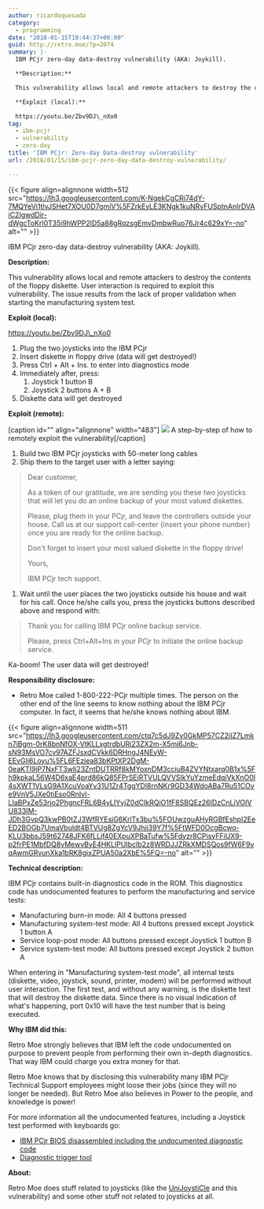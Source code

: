 ```yaml
---
author: ricardoquesada
category:
  - programming
date: "2018-01-15T19:44:37+00:00"
guid: http://retro.moe/?p=2074
summary: |-
  IBM PCjr zero-day data-destroy vulnerability (AKA: Joykill).

  **Description:**

  This vulnerability allows local and remote attackers to destroy the contents of the floppy diskette. User interaction is required to exploit this vulnerability. The issue results from the lack of proper validation when starting the manufacturing system test.

  **Exploit (local):**

  https://youtu.be/Zbv9DJ\_nXo0
tag:
  - ibm-pcjr
  - vulnerability
  - zero-day
title: 'IBM PCjr: Zero-day Data-destroy vulnerability'
url: /2018/01/15/ibm-pcjr-zero-day-data-destroy-vulnerability/

---
```

{{< figure align=alignnone width=512 src="https://lh3.googleusercontent.com/K-NgekCgCRi74dY-7MQYeVi1tlvJSHet7XOU0D7gmiV%5FZrkEyLE3KNgk1kuNRvFUSptnAnIrDVAiC2IgwdDir-dWgcToKrI0T35i9hWPP2lD5a88gRqzsgEmvDmbwRuo76Jr4c629xY=-no" alt="" >}}

IBM PCjr zero-day data-destroy vulnerability (AKA: Joykill).

**Description:**

This vulnerability allows local and remote attackers to destroy the contents of the floppy diskette. User interaction is required to exploit this vulnerability. The issue results from the lack of proper validation when starting the manufacturing system test.

**Exploit (local):**

https://youtu.be/Zbv9DJ\_nXo0

1. Plug the two joysticks into the IBM PCjr
1. Insert diskette in floppy drive (data will get destroyed!)
1. Press Ctrl + Alt + Ins. to enter into diagnostics mode
1. Immediately after, press:
   1. Joystick 1 button B
   1. Joystick 2 buttons A + B
1. Diskette data will get destroyed

**Exploit (remote):**

\[caption id="" align="alignnone" width="483"\] [![](https://lh3.googleusercontent.com/_0Ng2HeU7MdrNpzk1HIjNljYoq89FIPNgqbL2qYhpQq4tn2fCmEKadAh5Te_QKeSSQwBzVw1WVzoFy7leCL1ZOdnWJNcAe8DvMcTgJ4YAArqRNBuybDQln6qOWeUa0euqsub2xZGu9qgGWeoKO27OvJRghOY4-5jiylGurSaNw64IMo6qOPVXiml7jciR8beES8AWm0SsC_BqduncCRTR0DckSLFSFtA7ToO1dZmXZI0dlwlPqAHutrgFCXo4FwveYY7vnHev1NZdZbd53o1b718lqOKTHNCYmgF1Jy_Bu0rCKjYEv-FvfxWMxrPPdaqHBbBxEib0zcuRZAvkrTPLlg-15jsUD9QgDH092sI9ihuFiYU5Px94_e89onE2taqH4J9IOwagK5H5FyETJ1YLEpnXHxsRoQ7WY6hxN1uTZBi6MZA7U6oVN-m4RyQgEmV5WHRan-abd3PBxk0kg5npIjzFMx-_mvf64SOnaHefkW_jEdFrwPAxzuzWkXim9ducVRxcDJjuA7Z5l8cn28IBu_ITwo3Ma2nEhO4B0i5_fop67IdTET1b5rODf46r52ywi59p16oohMyXxvL22bJEHlKS6rL4aGKTJhW9bvMXsqQPMlChLzIKaAxmuIAz8zZv5uYwoa_D03xW5-qt7aHMPLoRrheK6VqEg=-no)](https://lh3.googleusercontent.com/JtfeFPgsgDBY-uy0n03QdNdX9RX4bXa1wOhgWNs__9aQKTfYxOxpFKkjPV6j1FSHwqzfUNV1gjhLE_SxhVe-9xHtxjXlgcgdFZVvIAYOGtgGIwHtp4oRJt1tAlRKHcjjE_TuUMRDAR2O931H_TjRRGrrrEfHisyjPX70i6TQuOfFy76bdMrV-eE5w8hFY2ZOp7jg1Aj8jkR-RYx5SgFAJMBaAPZhLFkpuX2zf3WLFc2gaifo-5BUNvaEaALnERjWAi9cMlKhQ9so0I3CimtQOe_gdzHYMUH0CHGajhOPaGLOIJEiEmtqrPB7zjKinCKaxk5zc9P9qXEl6d3GU-rD0qnUZebumZfagbKK6VCM-va3Ya6PDFS1FzT-bBqHcmOH6uiifTsIVEAhYfOs-zBhxQgHNkSJRHVf2_ANoeFDOsJ-J740K1TQOuZER_pqmaFM_6iKibdav1RNaXxeuvgP9-gaXJCFsBisbu92FM8fkPPnDeXB3PfVz98_Q1QDvVdPBt7k0ljRvS5XXeKpdqwNFMTIstmcnU8A0HcSAP6Eof0WL5k5AjB8YCdOqQ-aKJ9s6xB74R5C0sNFVree7d6m-m9MRdqQrWqgHZtFUb0xHVpZC_IeDcWL3MtBemMIiU4UTmXyL-NqKYrBoXyyUyzkIjfIb_LA5v6A5A=w1468-h1552-no) A step-by-step of how to remotely exploit the vulnerability\[/caption\]

1. Build two IBM PCjr joysticks with 50-meter long cables
1. Ship them to the target user with a letter saying:

> Dear customer,
>
> As a token of our gratitude, we are sending you these two joysticks that will let you do an online backup of your most valued diskettes.
>
> Please, plug them in your PCjr, and leave the controllers outside your house. Call us at our support call-center {insert your phone number} once you are ready for the online backup.
>
> Don't forget to insert your most valued diskette in the floppy drive!
>
> Yours,
>
> IBM PCjr tech support.

1. Wait until the user places the two joysticks outside his house and wait for his call. Once he/she calls you, press the joysticks buttons described above and respond with:

> Thank you for calling IBM PCjr online backup service.
>
> Please, press Ctrl+Alt+Ins in your PCjr to initiate the online backup service.

Ka-boom! The user data will get destroyed!

**Responsibility disclosure:**

- Retro Moe called 1-800-222-PCjr multiple times. The person on the other end of the line seems to know nothing about the IBM PCjr computer. In fact, it seems that he/she knows nothing about IBM.

{{< figure align=alignnone width=511 src="https://lh3.googleusercontent.com/ctq7c5dJ9Zv0GkMP57CZ2iIZ7Lmkn7iBgm-0rK8bnNfOX-VtKLLxgtrdbURi23ZX2m-X5mi6Jnb-sN93MsVO7cv97AZFJsxdCVkk6DRHngJ4NEyW-EEvGIi6Loyu%5FL6FEzjea83bKPtXP2DgM-0eaKTI9jP7NxFT3wIj23ZntDUTRRf8kMYoxnDM3cciuB4ZVYNtxarq0B1x%5Fh9kpkaL56W4D6xaE4prd86kQ85FPrSEjRTVULQVVSIkYuYzmeEdqjVkXnO0I4sXWT1VLsG9A1XcuVoaYv31U1Zr4TggYDl8rnNKr9GD34WdoABa7Ru51COve9VnV5JXe0tiEso0RnIvl-LIaBPxZe53rjo2PhgncFRL6B4yLIYyjZ0dCIkRQiO1fF8SBQEz26IDzCnLjVOIVU833IM-JDh3GvpQ3kwPB0tZJ3WfRYEsjG6KrlTx3bu%5FOUwzguAHyRGBfEshpI2EeED2BOGb7UmaVbuldt4BTVUg8ZgYcV9Jhjj39Y7f%5FtWFD0OcgBcwo-KLU3bbsJ59t62748JFK6fLLjf40EXpuXPBaTufw%5Fdyzr8CPisyFFiUX9-p2frPE1MbfDQ8vMewvByE4HKLlPUIbcIb2z8WRDJJZRkXMDSQos9fW6F9yqAwmGRvunXka1bRK8gixZPUA50a2XbE%5FQ=-no" alt="" >}}

**Technical description:**

IBM PCjr contains built-in diagnostics code in the ROM. This diagnostics code has undocumented features to perform the manufacturing and service tests:

- Manufacturing burn-in mode: All 4 buttons pressed
- Manufacturing system-test mode: All 4 buttons pressed except Joystick 1 button A
- Service loop-post mode: All buttons pressed except Joystick 1 button B
- Service system-test mode: All buttons pressed except Joystick 2 button A

When entering in "Manufacturing system-test mode", all internal tests (diskette, video, joystick, sound, printer, modem) will be performed without user interaction. The first test, and without any warning, is the diskette test that will destroy the diskette data. Since there is no visual indication of what's happening, port 0x10 will have the test number that is being executed.

**Why IBM did this:**

Retro Moe strongly believes that IBM left the code undocumented on purpose to prevent people from performing their own in-depth diagnostics. That way IBM could charge you extra money for that.

Retro Moe knows that by disclosing this vulnerability many IBM PCjr Technical Support employees might loose their jobs (since they will no longer be needed). But Retro Moe also believes in Power to the people, and knowledge is power!

For more information all the undocumented features, including a Joystick test performed with keyboards go:

- [IBM PCjr BIOS disassembled including the undocumented diagnostic code](https://github.com/ricardoquesada/bios-8088/tree/master/ibm_pcjr)
- [Diagnostic trigger tool](https://github.com/ricardoquesada/pc-8088-misc/tree/master/undiagjr)

**About:**

Retro Moe does stuff related to joysticks (like the [UniJoystiCle](/unijoysticle/) and this vulnerability) and some other stuff not related to joysticks at all.
